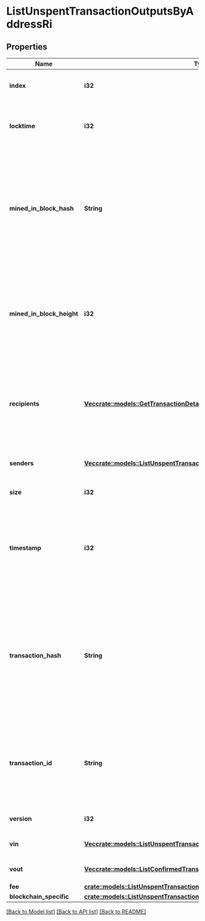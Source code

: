 # ListUnspentTransactionOutputsByAddressRi

## Properties

Name | Type | Description | Notes
------------ | ------------- | ------------- | -------------
**index** | **i32** | Represents the index position of the transaction in the block. | 
**locktime** | **i32** | Represents the time at which a particular transaction can be added to the blockchain | 
**mined_in_block_hash** | **String** | Represents the hash of the block where this transaction was mined/confirmed for first time. The hash is defined as a cryptographic digital fingerprint made by hashing the block header twice through the SHA256 algorithm. | 
**mined_in_block_height** | **i32** | Represents the hight of the block where this transaction was mined/confirmed for first time. The height is defined as the number of blocks in the blockchain preceding this specific block. | 
**recipients** | [**Vec<crate::models::GetTransactionDetailsByTransactionIdriRecipients>**](GetTransactionDetailsByTransactionIDRI_recipients.md) | Represents a list of recipient addresses with the respective amounts. In account-based protocols like Ethereum there is only one address in this list. | 
**senders** | [**Vec<crate::models::ListUnspentTransactionOutputsByAddressRiSenders>**](ListUnspentTransactionOutputsByAddressRI_senders.md) | Object Array representation of transaction senders | 
**size** | **i32** | Represents the total size of this transaction | 
**timestamp** | **i32** | Defines the exact date/time in Unix Timestamp when this transaction was mined, confirmed or first seen in Mempool, if it is unconfirmed. | 
**transaction_hash** | **String** | Represents the same as `transactionId` for account-based protocols like Ethereum, while it could be different in UTXO-based protocols like Bitcoin. E.g., in UTXO-based protocols `hash` is different from `transactionId` for SegWit transactions. | 
**transaction_id** | **String** | Represents the unique identifier of a transaction, i.e. it could be `transactionId` in UTXO-based protocols like Bitcoin, and transaction `hash` in Ethereum blockchain. | 
**version** | **i32** | Represents the transaction version number. | 
**vin** | [**Vec<crate::models::ListUnspentTransactionOutputsByAddressRiVin>**](ListUnspentTransactionOutputsByAddressRI_vin.md) | Represents the transaction inputs. | 
**vout** | [**Vec<crate::models::ListConfirmedTransactionsByAddressRibsbVout>**](ListConfirmedTransactionsByAddressRIBSB_vout.md) | Represents the transaction outputs. | 
**fee** | [**crate::models::ListUnspentTransactionOutputsByAddressRiFee**](ListUnspentTransactionOutputsByAddressRI_fee.md) |  | 
**blockchain_specific** | [**crate::models::ListUnspentTransactionOutputsByAddressRiBlockchainSpecific**](ListUnspentTransactionOutputsByAddressRI_blockchainSpecific.md) |  | 

[[Back to Model list]](../README.md#documentation-for-models) [[Back to API list]](../README.md#documentation-for-api-endpoints) [[Back to README]](../README.md)


